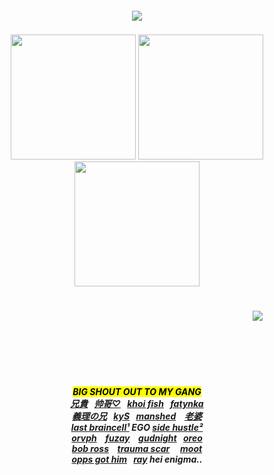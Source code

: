 <h5 align="center">
<img src="https://readme-typing-svg.demolab.com?font=Fondamento&size=30&duration=1500&pause=5000&color=5D5D5D&center=true&vCenter=true&width=550&height=35&lines=CLICK+ON+ANY+IMAGE+TO+NAVIGATE"><br>
<img src="https://github.com/user-attachments/assets/d6f72e64-323f-4430-8686-5e5285f7f4ca" width="540" height= "5"><br><br>
<a href="https://rentry.co/thug"><img src="https://files.catbox.moe/iymxcc.png" width="200" height="auto"></img></a> <a href="https://rentry.co/sit"><img src="https://files.catbox.moe/355r9r.png" width="200" height="auto"></img></a> <a href="https://toji.atabook.org/"><img src="https://files.catbox.moe/tburoc.png" width="200" height="auto"></a></img><br><br>
<img src="https://github.com/user-attachments/assets/d6f72e64-323f-4430-8686-5e5285f7f4ca" width="540" height= "5"><br><br>
⠀⠀⠀⠀⠀⠀⠀⠀⠀⠀⠀⠀⠀⠀⠀⠀⠀⠀⠀⠀⠀⠀⠀⠀⠀⠀⠀ ⠀⠀⠀⠀⠀⠀⠀⠀⠀ ⠀<img src="https://komarev.com/ghpvc/?username=tojifg&color=66517a&style=for-the-badge&label=CLIENTS+COUNT:&base=1000000000"></img>
<br><br><br><br><br><br><br>
<mark>BIG SHOUT OUT TO MY GANG</mark><br>
  <a href="https://github.com/bathroombreak/">兄貴</a>⠀<a href="https://github.com/9ANTZ/">帅哥♡</a>⠀<a href="https://github.com/10shadows/">khoi fish</a>⠀<a href="https://github.com/eatsleepedge/">fatynka</a>
  <br> <a href="https://github.com/basementjazz/">義理の兄</a>⠀<a href="https://github.com/blackbetta/">kyS</a>⠀<a href="https://github.com/vampaku/">manshed</a> ⠀<a href="https://github.com/deepaffection/">老婆</a>
  <br><a href="https://github.com/junkshot/">last braincell¹</a> EGO <a href="https://github.com/momoayase/">side hustle²</a>
  <br><a href="https://github.com/Ovrpheus/">orvph</a> ⠀<a href="https://github.com/fuziyamas/">fuzay</a> ⠀<a href="https://github.com/njqh/">gudnight</a>⠀<a href="https://github.com/P5royal/">oreo</a>
  <br><a href="https://github.com/dandysworld/">bob ross</a> ⠀<a href="https://github.com/LoveCrime/">trauma scar</a> ⠀ <a href="https://github.com/untiIdawn/">moot</a>
  <br><a href="https://github.com/Ivanvtill/">opps got him</a>⠀<a href="https://github.com/9THNINJA/">ray</a> hei enigma..
</h5>
